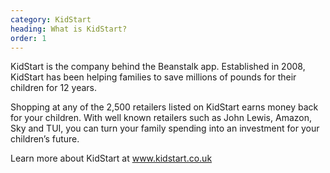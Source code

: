 ```yaml
---
category: KidStart
heading: What is KidStart?
order: 1
---
```


KidStart is the company behind the Beanstalk app. Established in 2008, KidStart has been helping families to save millions of pounds for their children for 12 years.

Shopping at any of the 2,500 retailers listed on KidStart earns money back for your children. With well known retailers such as John Lewis, Amazon, Sky and TUI, you can turn your family spending into an investment for your children’s future.

Learn more about KidStart at www.kidstart.co.uk